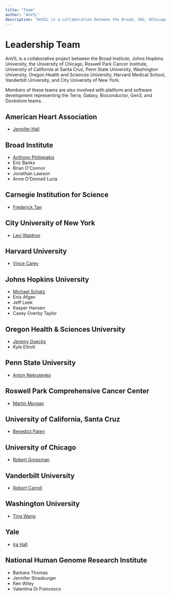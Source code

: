 ```yaml
---
title: "Team"
author: "AnVIL"
description: "AnVIL is a collaboration between the Broad, JHU, UChicago, RPCI, UCSC, Penn State, WUSTL, OHSU, Harvard Medical School, Vanderbilt & CUNY."
---
```


# Leadership Team

<hero>AnVIL is a collaborative project between the Broad Institute, Johns Hopkins University, the University of Chicago, Roswell Park Cancer Institute, University of California at Santa Cruz, Penn State University, Washington University, Oregon Health and Sciences University, Harvard Medical School, Vanderbilt University, and City University of New York.</hero>

Members of these teams are also involved with platform and software development representing the Terra, Galaxy, Bioconductor, Gen3, and Dockstore teams.

## American Heart Association

- [Jennifer Hall](https://www.heart.org/en/about-us/jennifer-hall)

## Broad Institute

- [Anthony Philippakis](https://www.broadinstitute.org/bios/anthony-philippakis-0)
- Eric Banks
- Brian O'Connor
- Jonathan Lawson
- Anne O’Donnell Luria

## Carnegie Institution for Science

- [Frederick Tan](https://emb.carnegiescience.edu/science/faculty/frederick-tan)

## City University of New York

- [Levi Waldron](https://waldronlab.io)

## Harvard University

- [Vince Carey](http://vjcitn.github.io)

## Johns Hopkins University

- [Michael Schatz](http://schatz-lab.org)
- Enis Afgan
- Jeff Leek
- Kasper Hansen
- Casey Overby Taylor

## Oregon Health & Sciences University

- [Jeremy Goecks](https://goeckslab.org)
- Kyle Ellrott

## Penn State University

- [Anton Nekrutenko](https://nekrut.github.io/lab_site)

## Roswell Park Comprehensive Cancer Center

- [Martin Morgan](https://bioconductor.org/about/core-team)

## University of California, Santa Cruz

- [Benedict Paten](https://cgl.genomics.ucsc.edu/team)

## University of Chicago

- [Robert Grossman](http://rgrossman.com)

## Vanderbilt University

- [Robert Carroll](https://www.vumc.org/dbmi/person/robert-carroll-phd)

## Washington University

- [Ting Wang](https://www.genome.wustl.edu/people/ting-wang/)

## Yale

- [Ira Hall](https://www.genome.wustl.edu/research/labs/hall-lab)

## National Human Genome Research Institute

- Barbara Thomas
- Jennifer Strasburger
- Ken Wiley
- Valentina Di Francesco
